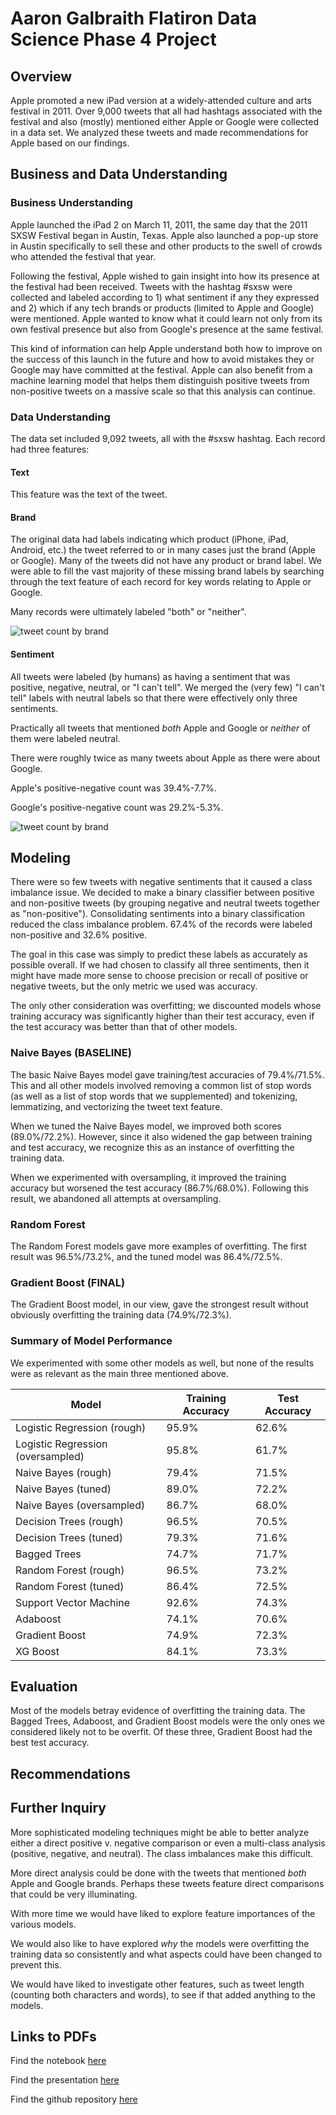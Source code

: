 # Aaron Galbraith Flatiron Data Science Phase 4 Project

## Overview

Apple promoted a new iPad version at a widely-attended culture and arts festival in 2011. Over 9,000 tweets that all had hashtags associated with the festival and also (mostly) mentioned either Apple or Google were collected in a data set. We analyzed these tweets and made recommendations for Apple based on our findings.

## Business and Data Understanding

### Business Understanding

Apple launched the iPad 2 on March 11, 2011, the same day that the 2011 SXSW Festival began in Austin, Texas. Apple also launched a pop-up store in Austin specifically to sell these and other products to the swell of crowds who attended the festival that year.

Following the festival, Apple wished to gain insight into how its presence at the festival had been received. Tweets with the hashtag #sxsw were collected and labeled according to 1) what sentiment if any they expressed and 2) which if any tech brands or products (limited to Apple and Google) were mentioned. Apple wanted to know what it could learn not only from its own festival presence but also from Google's presence at the same festival.

This kind of information can help Apple understand both how to improve on the success of this launch in the future and how to avoid mistakes they or Google may have committed at the festival. Apple can also benefit from a machine learning model that helps them distinguish positive tweets from non-positive tweets on a massive scale so that this analysis can continue.

### Data Understanding
The data set included 9,092 tweets, all with the #sxsw hashtag. Each record had three features:
#### Text
This feature was the text of the tweet.
#### Brand
The original data had labels indicating which product (iPhone, iPad, Android, etc.) the tweet referred to or in many cases just the brand (Apple or Google). Many of the tweets did not have any product or brand label. We were able to fill the vast majority of these missing brand labels by searching through the text feature of each record for key words relating to Apple or Google.

Many records were ultimately labeled "both" or "neither".

![tweet count by brand](images/brand_dist.png)

#### Sentiment
All tweets were labeled (by humans) as having a sentiment that was positive, negative, neutral, or "I can't tell". We merged the (very few) "I can't tell" labels with neutral labels so that there were effectively only three sentiments.

Practically all tweets that mentioned *both* Apple and Google or *neither* of them were labeled neutral.

There were roughly twice as many tweets about Apple as there were about Google.

Apple's positive-negative count was 39.4%-7.7%.

Google's positive-negative count was 29.2%-5.3%.

![tweet count by brand](images/sentiment_dist.png)

## Modeling

There were so few tweets with negative sentiments that it caused a class imbalance issue. We decided to make a binary classifier between positive and non-positive tweets (by grouping negative and neutral tweets together as "non-positive"). Consolidating sentiments into a binary classification reduced the class imbalance problem. 67.4% of the records were labeled non-positive and 32.6% positive.

The goal in this case was simply to predict these labels as accurately as possible overall. If we had chosen to classify all three sentiments, then it might have made more sense to choose precision or recall of positive or negative tweets, but the only metric we used was accuracy.

The only other consideration was overfitting; we discounted models whose training accuracy was significantly higher than their test accuracy, even if the test accuracy was better than that of other models.

### Naive Bayes (BASELINE)
The basic Naive Bayes model gave training/test accuracies of 79.4%/71.5%. This and all other models involved removing a common list of stop words (as well as a list of stop words that we supplemented) and tokenizing, lemmatizing, and vectorizing the tweet text feature.

When we tuned the Naive Bayes model, we improved both scores (89.0%/72.2%). However, since it also widened the gap between training and test accuracy, we recognize this as an instance of overfitting the training data.

When we experimented with oversampling, it improved the training accuracy but worsened the test accuracy (86.7%/68.0%). Following this result, we abandoned all attempts at oversampling.

### Random Forest
The Random Forest models gave more examples of overfitting. The first result was 96.5%/73.2%, and the tuned model was 86.4%/72.5%.

### Gradient Boost (FINAL)
The Gradient Boost model, in our view, gave the strongest result without obviously overfitting the training data (74.9%/72.3%).

### Summary of Model Performance

We experimented with some other models as well, but none of the results were as relevant as the main three mentioned above.

| Model | Training Accuracy | Test Accuracy |
| -------- | ------- | ------- |
| Logistic Regression (rough) | 95.9% | 62.6% |
| Logistic Regression (oversampled) | 95.8% | 61.7% |
| Naive Bayes (rough) | 79.4% | 71.5% |
| Naive Bayes (tuned) | 89.0% | 72.2% |
| Naive Bayes (oversampled) | 86.7% | 68.0% |
| Decision Trees (rough) | 96.5% | 70.5% |
| Decision Trees (tuned) | 79.3% | 71.6% |
| Bagged Trees | 74.7% | 71.7% |
| Random Forest (rough) | 96.5% | 73.2% |
| Random Forest (tuned) | 86.4% | 72.5% |
| Support Vector Machine | 92.6% | 74.3% |
| Adaboost | 74.1% | 70.6% |
| Gradient Boost | 74.9% | 72.3% |
| XG Boost | 84.1% | 73.3% |

## Evaluation

Most of the models betray evidence of overfitting the training data. The Bagged Trees, Adaboost, and Gradient Boost models were the only ones we considered likely not to be overfit. Of these three, Gradient Boost had the best test accuracy.

## Recommendations

## Further Inquiry

More sophisticated modeling techniques might be able to better analyze either a direct positive v. negative comparison or even a multi-class analysis (positive, negative, and neutral). The class imbalances make this difficult.

More direct analysis could be done with the tweets that mentioned *both* Apple and Google brands. Perhaps these tweets feature direct comparisons that could be very illuminating.

With more time we would have liked to explore feature importances of the various models.

We would also like to have explored *why* the models were overfitting the training data so consistently and what aspects could have been changed to prevent this.

We would have liked to investigate other features, such as tweet length (counting both characters and words), to see if that added anything to the models.

## Links to PDFs

Find the notebook [here](https://github.com/aarongalbraith/flatiron-phase4-project/tree/main/deliverables/notebook.pdf)

Find the presentation [here](https://github.com/aarongalbraith/flatiron-phase4-project/tree/main/deliverables/presentation.pdf)

Find the github repository [here](https://github.com/aarongalbraith/flatiron-phase4-project/tree/main/deliverables/github.pdf)